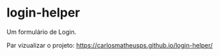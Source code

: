 # login-helper
 Um formulário de Login.

Par vizualizar o projeto: https://carlosmatheusps.github.io/login-helper/
